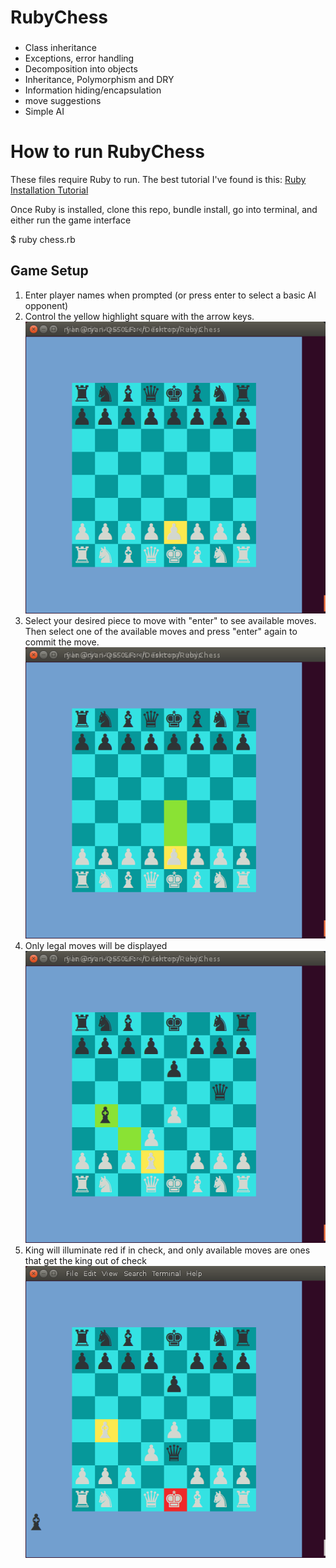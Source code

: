 # RubyChess

###
* Class inheritance
* Exceptions, error handling
* Decomposition into objects
* Inheritance, Polymorphism and DRY
* Information hiding/encapsulation
* move suggestions
* Simple AI

# How to run RubyChess
These files require Ruby to run. The best tutorial I've found is this: [Ruby Installation Tutorial](http://installrails.com/steps)

Once Ruby is installed, clone this repo, bundle install, go into terminal, and either run the game interface

$ ruby chess.rb

## Game Setup
<ol>
  <li>Enter player names when prompted (or press enter to select a basic AI opponent)</li>
  <li>Control the yellow highlight square with the arrow keys.
    <img src="images/chess_play0.png" />
  </li>
  <li>Select your desired piece to move with "enter" to see available moves.
  Then select one of the available moves and press "enter" again to commit the move.
    <img src="images/chess_play1.png" />
  </li>
  <li>Only legal moves will be displayed
    <img src="images/chess_play2.png" />
  </li>
  <li>King will illuminate red if in check, and only available moves are ones that
    get the king out of check
    <img src="images/chess_play3.png" />
  </li>
</ol>
